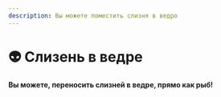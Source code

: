 ```yaml
---
description: Вы можете поместить слизня в ведро
---
```


# 👽 Слизень в ведре

#### В**ы можете**, переносить слизней в ведре, прямо как рыб! 

<figure><img src="../../.gitbook/assets/2024-03-21_21-07-01 (1).gif" alt=""><figcaption></figcaption></figure>
